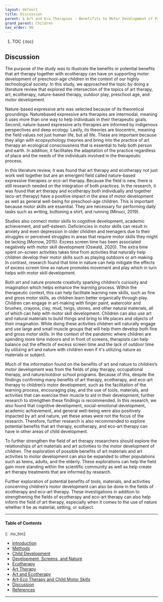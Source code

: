 ```yaml
---
layout: default
title: Discussion 
parent: § Art and Eco Therapies - Benefifits to Motor Development of Preschool-Age Children in the Screen Era  
grand_parent: Children 
nav_order: 90
---
```

<style>
.dont-break-out {
  /* These are technically the same, but use both */
  overflow-wrap: break-word;
  word-wrap: break-word;

  -ms-word-break: break-all;
  /* This is the dangerous one in WebKit, as it breaks things wherever */
  word-break: break-all;
  /* Instead use this non-standard one: */
  word-break: break-word;
}

.youtube-container {
    position: relative;
    width: 100%;
    height: 0;
    padding-bottom: 56.25%;
}
.youtube-video {
    position: absolute;
    top: 0;
    left: 0;
    width: 100%;
    height: 100%;
}

</style>

<div class="dont-break-out" markdown="1">

1. TOC
{:toc}

## Discussion
The purpose of the study was to illustrate the benefits or potential benefits that art therapy together with ecotherapy can have on supporting motor development of preschool-age children in the context of our highly technological society. In this study, we approached the topic by doing a literature review that explored the intersection of the topics of art therapy, art, ecotherapy, nature-based therapy, outdoor play, preschool age, and motor development.

Nature-based expressive arts was selected because of its theoretical groundings. Naturebased expressive arts therapies are intermodal, meaning it uses more than one way to help individuals in their therapeutic goals. Second, nature-based expressive arts therapies are informed by indigenous perspectives and deep ecology. Lastly, its theories are biocentric, meaning the field values not just human life, but all life. These are important because they align with ecopsychology theories and bring into the practice of art therapy an ecological consciousness that is essential to help both person and earth. In addition, it facilitates the adaptation of the practice regardless of place and the needs of the individuals involved in the therapeutic process.

In this literature review, it was found that art therapy and ecotherapy not just work well together but are an emergent field called nature-based expressive therapies or eco-art therapy. Because the field is new, there is still research needed on the integration of both practices. In the research, it was found that art therapy and ecotherapy both individually and together (eco-art therapy) have a positive impact in the area of motor development as well as general well-being for preschool-age children. This is important because motor skills are essential. They are necessary for performing daily tasks such as writing, buttoning a shirt, and running (Minuci, 2019).

Studies also connect motor skills to cognitive development, academic achievement, and self-esteem. Deficiencies in motor skills can result in anxiety and even depression in older children and teenagers due to their struggles or perceived struggles in areas that require motor skills they might be lacking (Morrow, 2015). Excess screen time has been associated negatively with motor skill development (Oswald, 2020). The extra time spent on-screen activities takes time from activities that naturally help children develop their motor skills such as playing outdoors or art-making. In contrast, research found that time in nature can help mitigate the effects of excess screen time as nature promotes movement and play which in turn helps with motor skill development.

Both art and nature promote creativity sparking children’s curiosity and imagination which helps enhance the learning process. Within the therapeutic context, this can help facilitate learning new skills, such as fine and gross motor skills, as children learn better organically through play. Children can engage in art-making with finger paint, watercolor and brushes, crayons, clay, mud, twigs, stones, and other natural materials, all of which can help with motor skill development. Children can also use art and natural materials to build things and bring to life places and objects of their imagination. While doing these activities children will naturally engage and use large and small muscle groups that will help them develop both fine and gross motor skills. In the context of the pandemic where children are spending more time indoors and in front of screens, therapists can help balance out the effects of excess screen time and the lack of outdoor time by utilizing art and nature with children even if it's utilizing nature as materials or subject.

Much of the information found on the benefits of art and nature to children’s motor development was from the fields of play therapy, occupational therapy, and nature/outdoor school programs. Because of this, despite the findings confirming many benefits of art therapy, ecotherapy, and eco-art therapy to children’s motor development, such as the facilitation of the learning process, encouraging play, and the use of tools, materials, and activities that can exercise their muscle to aid in their development, further research to strengthen these findings is recommended. In this research, we also found that cognitive development, social-emotional development, academic achievement, and general well-being were also positively impacted by art and nature, yet these areas were not the focus of the research. Therefore, further research is also recommended to explore potential benefits that art therapy, ecotherapy, and eco-art therapy can have in other areas of child development.

To further strengthen the field of art therapy researchers should explore the relationships of art materials and art activities to the motor development of children. The exploration of possible benefits of art materials and art activities to motor development can also be expanded to other populations such as teens, adults, and the elderly. These explorations can help the field gain more standing within the scientific community as well as help create art therapy treatments that are informed by research.

Further exploration of potential benefits of tools, materials, and activities concerning children’s motor development can also be done in the fields of ecotherapy and eco-art therapy. These investigations in addition to strengthening the fields of ecotherapy and eco-art therapy can also help inform the field of art therapy, especially when it comes to the use of nature whether it be as material, setting, or subject.

***

#### Table of Contents
{: .no_toc}

<ul><li> <a href="/docs/children/art-and-eco-therapies-benefits-to-motor-development-of-preschool-age-children-in-the-screen-era-1/">Introduction</a></li><li> <a href="/docs/children/art-and-eco-therapies-benefits-to-motor-development-of-preschool-age-children-in-the-screen-era-2/">Methods</a></li><li> <a href="/docs/children/art-and-eco-therapies-benefits-to-motor-development-of-preschool-age-children-in-the-screen-era-3/">Child Development</a></li><li> <a href="/docs/children/art-and-eco-therapies-benefits-to-motor-development-of-preschool-age-children-in-the-screen-era-4/">Development, Screens, and Nature</a></li><li> <a href="/docs/children/art-and-eco-therapies-benefits-to-motor-development-of-preschool-age-children-in-the-screen-era-5/">Ecotherapy</a></li><li> <a href="/docs/children/art-and-eco-therapies-benefits-to-motor-development-of-preschool-age-children-in-the-screen-era-6/">Art Therapy</a></li><li> <a href="/docs/children/art-and-eco-therapies-benefits-to-motor-development-of-preschool-age-children-in-the-screen-era-7/">Art and Ecotherapy</a></li><li> <a href="/docs/children/art-and-eco-therapies-benefits-to-motor-development-of-preschool-age-children-in-the-screen-era-8/">Art-Eco Therapy and Child Motor Skills</a></li><li> <a href="/docs/children/art-and-eco-therapies-benefits-to-motor-development-of-preschool-age-children-in-the-screen-era-9/">Discussion</a></li><li> <a href="/docs/children/art-and-eco-therapies-benefits-to-motor-development-of-preschool-age-children-in-the-screen-era-10/">References</a></li></ul>

***

</div>
